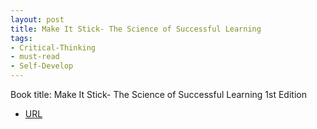 ```yaml
---
layout: post
title: Make It Stick- The Science of Successful Learning 
tags:
- Critical-Thinking
- must-read
- Self-Develop
---
```



Book title: Make It Stick- The Science of Successful Learning 1st Edition

   
- [URL](https://www.amazon.com/Make-Stick-Science-Successful-Learning/dp/0674729013)

